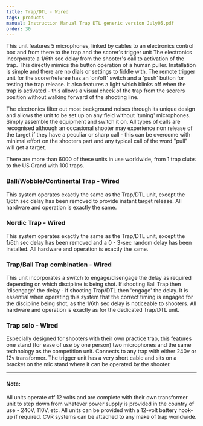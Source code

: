```yaml
---
title: Trap/DTL - Wired
tags: products
manual: Instruction Manual Trap DTL generic version July05.pdf
order: 30
---
```

This unit features 5 microphones, linked by cables to an electronics control box and from there to the trap and the scorer's trigger unit The electronics incorporate a 1/6th sec delay from the shooter's call to activation of the trap. This directly mimics the button operation of a human puller. Installation is simple and there are no dials or settings to fiddle with. The remote trigger unit for the scorer/referee has an 'on/off' switch and a 'push' button for testing the trap release. It also features a light which blinks off when the trap is activated - this allows a visual check of the trap from the scorers position without walking forward of the shooting line.

The electronics filter out most background noises through its unique design and allows the unit to be set up on any field without 'tuning' microphones. Simply assemble the equipment and switch it on. All types of calls are recognised although an occasional shooter may experience non release of the target if they have a peculiar or sharp call - this can be overcome with minimal effort on the shooters part and any typical call of the word "pull" will get a target.

There are more than 6000 of these units in use worldwide, from 1 trap clubs to the US Grand with 100 traps.


### Ball/Wobble/Continental Trap - Wired


This system operates exactly the same as the Trap/DTL unit, except the 1/6th sec delay has been removed to provide instant target release. All hardware and operation is exactly the same.


### Nordic Trap - Wired


This system operates exactly the same as the Trap/DTL unit, except the 1/6th sec delay has been removed and a 0 - 3-sec random delay has been installed. All hardware and operation is exactly the same.


### Trap/Ball Trap combination - Wired


This unit incorporates a switch to engage/disengage the delay as required depending on which discipline is being shot. If shooting Ball Trap then 'disengage' the delay - if shooting Trap/DTL then 'engage' the delay. It is essential when operating this system that the correct timing is engaged for the discipline being shot, as the 1/6th sec delay is noticeable to shooters. All hardware and operation is exactly as for the dedicated Trap/DTL unit.


### Trap solo - Wired


Especially designed for shooters with their own practice trap, this features one stand (for ease of use by one person) two microphones and the same technology as the competition unit. Connects to any trap with either 240v or 12v transformer. The trigger unit has a very short cable and sits on a bracket on the mic stand where it can be operated by the shooter.


---


#### Note:
All units operate off 12 volts and are complete with their own transformer unit to step down from whatever power supply is provided in the country of use - 240V, 110V, etc. All units can be provided with a 12-volt battery hook-up if required. CVR systems can be attached to any make of trap worldwide.
